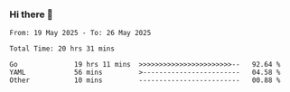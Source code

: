 ### Hi there 👋

<!--
**zhumeme/zhumeme** is a ✨ _special_ ✨ repository because its `README.md` (this file) appears on your GitHub profile.

Here are some ideas to get you started:

- 🔭 I’m currently working on ...
- 🌱 I’m currently learning ...
- 👯 I’m looking to collaborate on ...
- 🤔 I’m looking for help with ...
- 💬 Ask me about ...
- 📫 How to reach me: ...
- 😄 Pronouns: ...
- ⚡ Fun fact: ...
-->

<!--START_SECTION:waka-->

```all_time
From: 19 May 2025 - To: 26 May 2025

Total Time: 20 hrs 31 mins

Go              19 hrs 11 mins  >>>>>>>>>>>>>>>>>>>>>>>--   92.64 %
YAML            56 mins         >------------------------   04.58 %
Other           10 mins         -------------------------   00.88 %
```

<!--END_SECTION:waka-->
